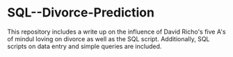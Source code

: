 # SQL--Divorce-Prediction

This repository includes a write up on the influence of David Richo's five A's of mindul loving on divorce as well as the SQL script. 
Additionally, SQL scripts on data entry and simple queries are included. 
